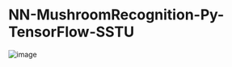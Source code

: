 # NN-MushroomRecognition-Py-TensorFlow-SSTU

![image](https://github.com/ruddanil/NN-MushroomRecognition-Py-TensorFlow-SSTU/assets/25799951/02fee9da-9b46-4fbc-83e0-e3f7046a5f4b)
